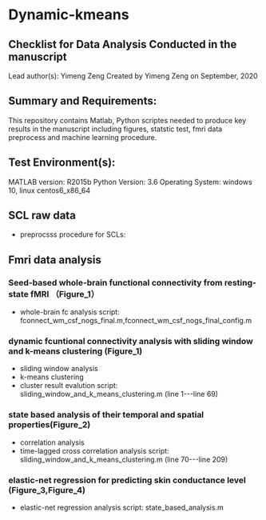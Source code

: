 # Dynamic-kmeans
## Checklist for Data Analysis Conducted in the manuscript
Lead author(s): Yimeng Zeng
Created by Yimeng Zeng on September, 2020
## Summary and Requirements:
This repository contains Matlab, Python scriptes needed to produce key results in the manuscript including figures, statstic test, fmri data preprocess and machine learning procedure.
## Test Environment(s):
MATLAB version: R2015b
Python Version: 3.6
Operating System: windows 10, linux centos6_x86_64
## SCL raw data
  * preprocsss procedure for SCLs:
## Fmri data analysis

### Seed-based whole-brain functional connectivity from resting-state fMRI （Figure_1）
  * whole-brain fc analysis
  script: fconnect_wm_csf_nogs_final.m,fconnect_wm_csf_nogs_final_config.m

### dynamic fcuntional connectivity analysis with sliding window and k-means clustering (Figure_1)
  * sliding window analysis
  * k-means clustering
  * cluster result evalution
  script: sliding_window_and_k_means_clustering.m (line 1---line 69)
### state based analysis of their temporal and spatial properties(Figure_2)
  * correlation analysis 
  * time-lagged cross correlation analysis
  script: sliding_window_and_k_means_clustering.m (line 70---line 209)
### elastic-net regression for predicting skin conductance level (Figure_3,Figure_4)
  * elastic-net regression analysis
  script: state_based_analysis.m
